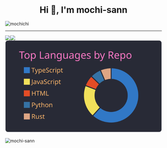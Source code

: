 <!-- <img src="https://raw.githubusercontent.com/mochi-sann/mochi-sann/master/This%20is%20Mochi_%E3%82%A2%E3%83%BC%E3%83%88%E3%83%9C%E3%83%BC%E3%83%89%201.png">
<hr> -->


<!-- <h1 align="center">Hi 👋, I'm Mochi</h1> -->
<br>
<h1 align="center">Hi 👋, I'm mochi-sann</h1>
<p align="left"> <img src="https://komarev.com/ghpvc/?username=mochi-sann" alt="mochichi" /> </p>

<hr>
<img align="left" src="https://github-readme-stats.vercel.app/api/top-langs/?username=mochi-sann&count_private=true&theme=dracula&show_icons=true&layout=compact" /><img align="left" src="https://github-readme-stats.vercel.app/api?username=mochi-sann&count_private=true&theme=dracula&show_icons=true&layout=compact" />

<!-- <hr> -->
[![](https://raw.githubusercontent.com/mochi-sann/mochi-sann/master/profile-summary-card-output/dracula/1-repos-per-language.svg)](https://github.com/vn7n24fzkq/github-profile-summary-cards)











<p><img align="center" src="https://github-readme-streak-stats.herokuapp.com/?user=mochi-sann&" alt="mochi-sann" /></p>


